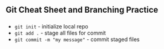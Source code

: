 ## Git Cheat Sheet and Branching Practice


###
* `git init` - initialize local repo
* `git add .` - stage all files for commit
* `git commit -m "my message"` - commit staged files
